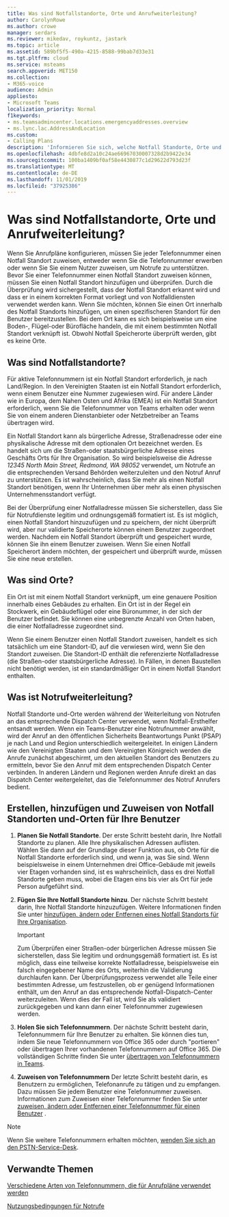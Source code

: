 ```yaml
---
title: Was sind Notfallstandorte, Orte und Anrufweiterleitung?
author: CarolynRowe
ms.author: crowe
manager: serdars
ms.reviewer: mikedav, roykuntz, jastark
ms.topic: article
ms.assetid: 589bf5f5-490a-4215-8588-99bab7d33e31
ms.tgt.pltfrm: cloud
ms.service: msteams
search.appverid: MET150
ms.collection:
- M365-voice
audience: Admin
appliesto:
- Microsoft Teams
localization_priority: Normal
f1keywords:
- ms.teamsadmincenter.locations.emergencyaddresses.overview
- ms.lync.lac.AddressAndLocation
ms.custom:
- Calling Plans
description: 'Informieren Sie sich, welche Notfall Standorte, Orte und Notfall-Anrufweiterleitung sind und wie Sie diese planen und ihren Benutzern zuweisen. '
ms.openlocfilehash: 4dbfe8d2a10c24ae66967030007328d2b9422e34
ms.sourcegitcommit: 100ba1409bf0af58e4430877c1d29622d793d23f
ms.translationtype: MT
ms.contentlocale: de-DE
ms.lasthandoff: 11/01/2019
ms.locfileid: "37925386"
---
```

# <a name="what-are-emergency-locations-places-and-call-routing"></a>Was sind Notfallstandorte, Orte und Anrufweiterleitung?

Wenn Sie Anrufpläne konfigurieren, müssen Sie jeder Telefonnummer einen Notfall Standort zuweisen, entweder wenn Sie die Telefonnummer erwerben oder wenn Sie Sie einem Nutzer zuweisen, um Notrufe zu unterstützen. Bevor Sie einer Telefonnummer einen Notfall Standort zuweisen können, müssen Sie einen Notfall Standort hinzufügen und überprüfen. Durch die Überprüfung wird sichergestellt, dass der Notfall Standort erkannt wird und dass er in einem korrekten Format vorliegt und von Notfalldiensten verwendet werden kann. Wenn Sie möchten, können Sie einen Ort innerhalb des Notfall Standorts hinzufügen, um einen spezifischeren Standort für den Benutzer bereitzustellen. Bei dem Ort kann es sich beispielsweise um eine Boden-, Flügel-oder Bürofläche handeln, die mit einem bestimmten Notfall Standort verknüpft ist. Obwohl Notfall Speicherorte überprüft werden, gibt es keine Orte.
  
## <a name="what-are-emergency-locations"></a>Was sind Notfallstandorte?

Für aktive Telefonnummern ist ein Notfall Standort erforderlich, je nach Land/Region. In den Vereinigten Staaten ist ein Notfall Standort erforderlich, wenn einem Benutzer eine Nummer zugewiesen wird. Für andere Länder wie in Europa, dem Nahen Osten und Afrika (EMEA) ist ein Notfall Standort erforderlich, wenn Sie die Telefonnummer von Teams erhalten oder wenn Sie von einem anderen Dienstanbieter oder Netzbetreiber an Teams übertragen wird.
  
Ein Notfall Standort kann als bürgerliche Adresse, Straßenadresse oder eine physikalische Adresse mit dem optionalen Ort bezeichnet werden. Es handelt sich um die Straßen-oder staatsbürgerliche Adresse eines Geschäfts Orts für Ihre Organisation. So wird beispielsweise die Adresse *12345 North Main Street, Redmond, WA 98052* verwendet, um Notrufe an die entsprechenden Versand Behörden weiterzuleiten und den Notruf Anruf zu unterstützen. Es ist wahrscheinlich, dass Sie mehr als einen Notfall Standort benötigen, wenn Ihr Unternehmen über mehr als einen physischen Unternehmensstandort verfügt.
  
Bei der Überprüfung einer Notfalladresse müssen Sie sicherstellen, dass Sie für Notrufdienste legitim und ordnungsgemäß formatiert ist. Es ist möglich, einen Notfall Standort hinzuzufügen und zu speichern, der nicht überprüft wird, aber nur validierte Speicherorte können einem Benutzer zugeordnet werden. Nachdem ein Notfall Standort überprüft und gespeichert wurde, können Sie ihn einem Benutzer zuweisen. Wenn Sie einen Notfall Speicherort ändern möchten, der gespeichert und überprüft wurde, müssen Sie eine neue erstellen.
  
## <a name="what-are-places"></a>Was sind Orte?

Ein Ort ist mit einem Notfall Standort verknüpft, um eine genauere Position innerhalb eines Gebäudes zu erhalten. Ein Ort ist in der Regel ein Stockwerk, ein Gebäudeflügel oder eine Büronummer, in der sich der Benutzer befindet. Sie können eine unbegrenzte Anzahl von Orten haben, die einer Notfalladresse zugeordnet sind.
  
Wenn Sie einem Benutzer einen Notfall Standort zuweisen, handelt es sich tatsächlich um eine Standort-ID, auf die verwiesen wird, wenn Sie den Standort zuweisen. Die Standort-ID enthält die referenzierte Notfalladresse (die Straßen-oder staatsbürgerliche Adresse). In Fällen, in denen Baustellen nicht benötigt werden, ist ein standardmäßiger Ort in einem Notfall Standort enthalten.
  
## <a name="what-is-emergency-call-routing"></a>Was ist Notrufweiterleitung?

Notfall Standorte und-Orte werden während der Weiterleitung von Notrufen an das entsprechende Dispatch Center verwendet, wenn Notfall-Ersthelfer entsandt werden. Wenn ein Teams-Benutzer eine Notrufnummer anwählt, wird der Anruf an den öffentlichen Sicherheits Beantwortungs Punkt (PSAP) je nach Land und Region unterschiedlich weitergeleitet. In einigen Ländern wie den Vereinigten Staaten und dem Vereinigten Königreich werden die Anrufe zunächst abgeschirmt, um den aktuellen Standort des Benutzers zu ermitteln, bevor Sie den Anruf mit dem entsprechenden Dispatch Center verbinden. In anderen Ländern und Regionen werden Anrufe direkt an das Dispatch Center weitergeleitet, das die Telefonnummer des Notruf Anrufers bedient.
  
## <a name="create-add-and-assign-emergency-locations-and-places-to-your-users"></a>Erstellen, hinzufügen und Zuweisen von Notfall Standorten und-Orten für Ihre Benutzer

1. **Planen Sie Notfall Standorte**. Der erste Schritt besteht darin, Ihre Notfall Standorte zu planen. Alle Ihre physikalischen Adressen auflisten. Wählen Sie dann auf der Grundlage dieser Funktion aus, ob Orte für die Notfall Standorte erforderlich sind, und wenn ja, was Sie sind. Wenn beispielsweise in einem Unternehmen drei Office-Gebäude mit jeweils vier Etagen vorhanden sind, ist es wahrscheinlich, dass es drei Notfall Standorte geben muss, wobei die Etagen eins bis vier als Ort für jede Person aufgeführt sind.
    
2. **Fügen Sie Ihre Notfall Standorte hinzu**. Der nächste Schritt besteht darin, Ihre Notfall Standorte hinzuzufügen. Weitere Informationen finden Sie unter [hinzufügen, ändern oder Entfernen eines Notfall Standorts für Ihre Organisation](add-change-remove-emergency-location-organization.md).
    
    > [!IMPORTANT]
    > Zum Überprüfen einer Straßen-oder bürgerlichen Adresse müssen Sie sicherstellen, dass Sie legitim und ordnungsgemäß formatiert ist. Es ist möglich, dass eine teilweise korrekte Notfalladresse, beispielsweise ein falsch eingegebener Name des Orts, weiterhin die Validierung durchlaufen kann. Der Überprüfungsprozess verwendet alle Teile einer bestimmten Adresse, um festzustellen, ob er genügend Informationen enthält, um den Anruf an das entsprechende Notfall-Dispatch-Center weiterzuleiten. Wenn dies der Fall ist, wird Sie als validiert zurückgegeben und kann dann einer Telefonnummer zugewiesen werden.
  
3. **Holen Sie sich Telefonnummern**. Der nächste Schritt besteht darin, Telefonnummern für Ihre Benutzer zu erhalten. Sie können dies tun, indem Sie neue Telefonnummern von Office 365 oder durch "portieren" oder übertragen Ihrer vorhandenen Telefonnummern auf Office 365. Die vollständigen Schritte finden Sie unter [übertragen von Telefonnummern in Teams](phone-number-calling-plans/transfer-phone-numbers-to-teams.md).
    
4. **Zuweisen von Telefonnummern** Der letzte Schritt besteht darin, es Benutzern zu ermöglichen, Telefonanrufe zu tätigen und zu empfangen. Dazu müssen Sie jedem Benutzer eine Telefonnummer zuweisen. Informationen zum Zuweisen einer Telefonnummer finden Sie unter [zuweisen, ändern oder Entfernen einer Telefonnummer für einen Benutzer](/microsoftteams/assign-change-or-remove-a-phone-number-for-a-user) .

> [!NOTE]
> Wenn Sie weitere Telefonnummern erhalten möchten, [wenden Sie sich an den PSTN-Service-Desk](manage-phone-numbers-for-your-organization/contact-pstn-service-desk.md).

    
## <a name="related-topics"></a>Verwandte Themen

[Verschiedene Arten von Telefonnummern, die für Anrufpläne verwendet werden](different-kinds-of-phone-numbers-used-for-calling-plans.md)

[Nutzungsbedingungen für Notrufe](emergency-calling-terms-and-conditions.md)
